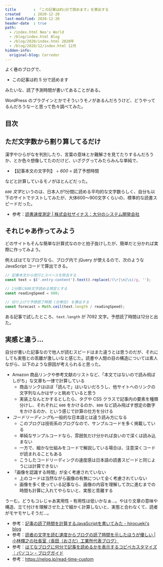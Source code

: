 ```yaml
---
title        : 「この記事は約○分で読めます」を算出する
created      : 2020-12-20
last-modified: 2020-12-20
header-date  : true
path:
  - /index.html Neo's World
  - /blog/index.html Blog
  - /blog/2020/index.html 2020年
  - /blog/2020/12/index.html 12月
hidden-info:
  original-blog: Corredor
---
```


よく巷のブログで、

- この記事は約 5 分で読めます

みたいな、読了予測時間が書いてあることがある。

WordPress のプラグインとかでそういうモノがあるんだろうけど、どうやってるんだろうなーと思って色々調べてみた。

## 目次

## ただ文字数から割り算してるだけ

漢字やひらがなを判別したり、言葉の意味とか難解さを見てたりするんだろうか、とか色々想像してたのだけど、いざググってみたらみんな単純で、

- 【記事本文の文字列】 ÷ *600* = 読了予想時間

などと計算しているモノがほとんどだった。

*`600` 文字*というのは、日本人が1分間に読める平均的な文字数らしく、自分も以下のサイトでテストしてみたが、大体600〜900文字くらいの、標準的な読書スピードだった。

- 参考：[読書速度測定 | 株式会社ザイナス：大分のシステム開発会社](http://www.zynas.co.jp/genius/sokudoku/sokutei.html)

## それじゃあ作ってみよう

どのサイトもそんな簡単な計算式なのかと拍子抜けしたが、簡単だと分かれば実際に作ってみよう。

例えばはてなブログなら、ブログ内で jQuery が使えるので、次のような JavaScript コードで算出できる。

```javascript
// 記事本文から改行とスペースを除去する
const text = $('.entry-content').text().replace(/(\r|\n|\s)/g, '');

// 1分間に600文字読める想定とする
const readingSpeed = 600;

// 切り上げで予想読了時間 (分単位) を算出する
const forecast = Math.ceil(text.length / readingSpeed);
```

ある記事で試したところ、`text.length` が 7092 文字。予想読了時間は12分と出た。

## 実感と違う…

自分が書いた記事なので他人が読むスピードはまた違うとは思うのだが、それにしても実態との乖離が激しいなと感じた。読書や人間の目の構造については素人ながら、以下のような原因が考えられると思った。

- Amazon 商品リンクや参考文献のリストなど、「本文ではないので読み飛ばしがち」な文章も一律で計算している
  - 商品リンクはほぼ「読んで」はいないだろうし、他サイトへのリンクの文字列なんかはザッと眺めていると思う
  - 実装上なんとかするとしたら、タグや CSS クラスで記事内の要素を種類分けし、それぞれに `600` をかけるのか、`800` など読み飛ばす想定の数字をかけるのか、という感じで計算の仕方を分ける
- *コードリーディング*も一般的な日本語とは違う読み方になる
  - このブログは技術系のブログなので、サンプルコードを多く掲載している
  - 単純なサンプルコードなら、雰囲気だけ分かれば良いので深くは読み込まない
  - 一方で、細かな仕組みをコードで解説している場合は、注意深くコードが読まれることもある
  - こうしたコードリーディングの速度感は日本語の読書スピードと同じようには計算できない
- 「画像を認識する時間」が全く考慮されていない
  - 上のコードは当然ながら画像の有無について全く考慮されていない
  - 画像を多く使っている記事なら、画像の内容を理解して次に進むまでの時間も計算に入れてやらないと、実態と乖離する

うーむ。どうもコレじゃあ実用性・有用性は低いかなぁ…。やはり文章の意味や構造、立て付けを理解させた上で細かく計算しないと、実態と合わなくて、読者がモヤモヤしそうだ…。

- 参考：[記事の読了時間を計算するJavaScriptを書いてみた - hirocueki's blog](https://hirocueki.hatenablog.com/entry/finish-reading-js)
- 参考：[読者の文字を読む速度からブログの読了時間を示したほうが優しい | 小林輝之の社長室〈長田（おさだ）工業所代表ブログ〉](http://terukobayashi.com/archives/3795)
- 参考：[はてなブログに何分で記事を読めるかを表示するコピペカスタマイズ｜パソコン・ブログガイド](https://www.gipsyjazznyumon.com/set-up-estimate-reading-time/)
- 参考：<https://nelog.jp/read-time-custom>
